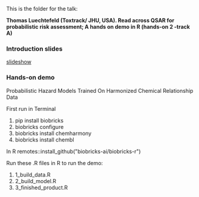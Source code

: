 This is the folder for the talk:

**Thomas Luechtefeld (Toxtrack/ JHU, USA). Read across QSAR for probabilistic risk assessment; A hands on demo in R (hands-on 2 -track A)**

### Introduction slides
[slideshow](https://eur02.safelinks.protection.outlook.com/?url=https%3A%2F%2Fdocs.google.com%2Fpresentation%2Fd%2F1bqsd7jRKTN-vz5SIbOULhUcVSZ0D8qhP9e75PXDn0z4%2Fedit%3Fusp%3Dsharing&data=05%7C01%7Cmarc.teunis%40hu.nl%7Cb2f5acd3474f494a739808dbb1f1603b%7C989329099a5a4d18ace47236b5b5e11d%7C0%7C0%7C638299422493406110%7CUnknown%7CTWFpbGZsb3d8eyJWIjoiMC4wLjAwMDAiLCJQIjoiV2luMzIiLCJBTiI6Ik1haWwiLCJXVCI6Mn0%3D%7C3000%7C%7C%7C&sdata=muJLSbKArzHzS7laksMDMFeWoSLYqdO8UuWvjPG%2FjjI%3D&reserved=0)

### Hands-on demo
Probabilistic Hazard Models Trained On Harmonized Chemical Relationship Data

First run in Terminal
 1. pip install biobricks
 2. biobricks configure
 3. biobricks install chemharmony
 4. biobricks install chembl

In R
remotes::install_github("biobricks-ai/biobricks-r")

Run these .R files in R to run the demo:

 1. 1_build_data.R
 2. 2_build_model.R
 3. 3_finished_product.R

